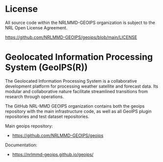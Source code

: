 # License

All source code within the NRLMMD-GEOIPS organization is subject to the
NRL Open License Agreement.

https://github.com/NRLMMD-GEOIPS/geoips/blob/main/LICENSE

# Geolocated Information Processing System (GeoIPS(R))

The Geolocated Information Processing System is a collaborative development platform
for processing weather satellite and forecast data.
Its modular and collaborative nature facilitate streamlined transitions
from research through operations.

The GitHub NRL-MMD GEOIPS organization contains both the geoips repository with the
main infrastructure code, as well as all GeoIPS plugin repositories and test dataset
repositories.

Main geoips repository:
* https://github.com/NRLMMD-GEOIPS/geoips

Documentation:
* https://nrlmmd-geoips.github.io/geoips/
